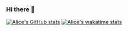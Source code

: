 ### Hi there 👋

[![Alice's GitHub stats](https://github-readme-stats.vercel.app/api?username=ahuston-0&show_icons=true&layout=compact&count_private=true&theme=tokyonight)](https://github.com/anuraghazra/github-readme-stats)
[![Alice's wakatime stats](https://github-readme-stats.vercel.app/api/wakatime?username=ahuston0&layout=compact&time_range=last_year&theme=tokyonight)](https://github.com/anuraghazra/github-readme-stats)


<!--
**ahuston-0/ahuston-0** is a ✨ _special_ ✨ repository because its `README.md` (this file) appears on your GitHub profile.

Here are some ideas to get you started:

- 🔭 I’m currently working on ...
- 🌱 I’m currently learning ...
- 👯 I’m looking to collaborate on ...
- 🤔 I’m looking for help with ...
- 💬 Ask me about ...
- 📫 How to reach me: ...
- 😄 Pronouns: ...
- ⚡ Fun fact: ...
-->
